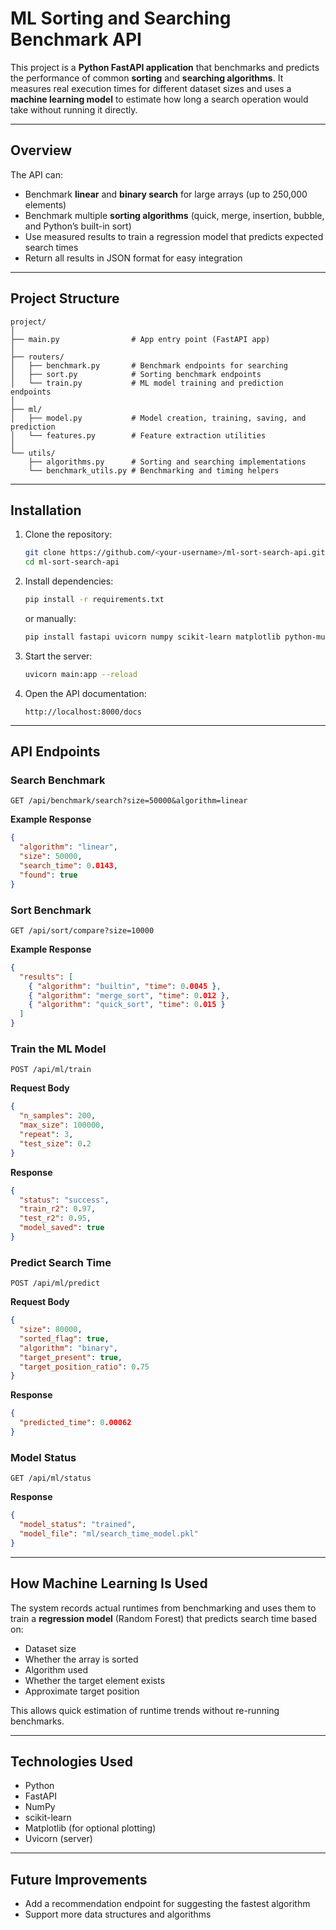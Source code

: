 # ML Sorting and Searching Benchmark API

This project is a **Python FastAPI application** that benchmarks and predicts the performance of common **sorting** and **searching algorithms**.
It measures real execution times for different dataset sizes and uses a **machine learning model** to estimate how long a search operation would take without running it directly.

---

## Overview

The API can:

- Benchmark **linear** and **binary search** for large arrays (up to 250,000 elements)
- Benchmark multiple **sorting algorithms** (quick, merge, insertion, bubble, and Python’s built-in sort)
- Use measured results to train a regression model that predicts expected search times
- Return all results in JSON format for easy integration

---

## Project Structure

```
project/
│
├── main.py                # App entry point (FastAPI app)
│
├── routers/
│   ├── benchmark.py       # Benchmark endpoints for searching
│   ├── sort.py            # Sorting benchmark endpoints
│   └── train.py           # ML model training and prediction endpoints
│
├── ml/
│   ├── model.py           # Model creation, training, saving, and prediction
│   └── features.py        # Feature extraction utilities
│
└── utils/
    ├── algorithms.py      # Sorting and searching implementations
    └── benchmark_utils.py # Benchmarking and timing helpers
```

---

## Installation

1. Clone the repository:

   ```bash
   git clone https://github.com/<your-username>/ml-sort-search-api.git
   cd ml-sort-search-api
   ```

2. Install dependencies:

   ```bash
   pip install -r requirements.txt
   ```

   or manually:

   ```bash
   pip install fastapi uvicorn numpy scikit-learn matplotlib python-multipart aiofiles
   ```

3. Start the server:

   ```bash
   uvicorn main:app --reload
   ```

4. Open the API documentation:

   ```
   http://localhost:8000/docs
   ```

---

## API Endpoints

### Search Benchmark

```
GET /api/benchmark/search?size=50000&algorithm=linear
```

**Example Response**

```json
{
  "algorithm": "linear",
  "size": 50000,
  "search_time": 0.0143,
  "found": true
}
```

### Sort Benchmark

```
GET /api/sort/compare?size=10000
```

**Example Response**

```json
{
  "results": [
    { "algorithm": "builtin", "time": 0.0045 },
    { "algorithm": "merge_sort", "time": 0.012 },
    { "algorithm": "quick_sort", "time": 0.015 }
  ]
}
```

### Train the ML Model

```
POST /api/ml/train
```

**Request Body**

```json
{
  "n_samples": 200,
  "max_size": 100000,
  "repeat": 3,
  "test_size": 0.2
}
```

**Response**

```json
{
  "status": "success",
  "train_r2": 0.97,
  "test_r2": 0.95,
  "model_saved": true
}
```

### Predict Search Time

```
POST /api/ml/predict
```

**Request Body**

```json
{
  "size": 80000,
  "sorted_flag": true,
  "algorithm": "binary",
  "target_present": true,
  "target_position_ratio": 0.75
}
```

**Response**

```json
{
  "predicted_time": 0.00062
}
```

### Model Status

```
GET /api/ml/status
```

**Response**

```json
{
  "model_status": "trained",
  "model_file": "ml/search_time_model.pkl"
}
```

---

## How Machine Learning Is Used

The system records actual runtimes from benchmarking and uses them to train a **regression model** (Random Forest) that predicts search time based on:

- Dataset size
- Whether the array is sorted
- Algorithm used
- Whether the target element exists
- Approximate target position

This allows quick estimation of runtime trends without re-running benchmarks.

---

## Technologies Used

- Python
- FastAPI
- NumPy
- scikit-learn
- Matplotlib (for optional plotting)
- Uvicorn (server)

---

## Future Improvements

- Add a recommendation endpoint for suggesting the fastest algorithm
- Support more data structures and algorithms
